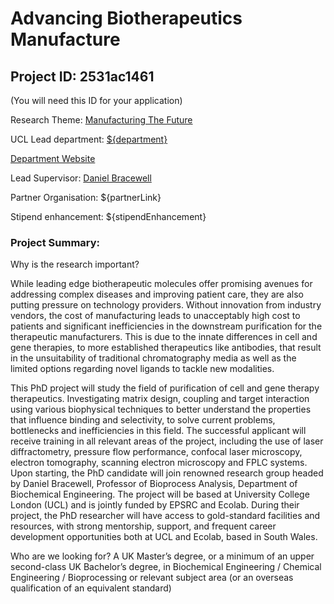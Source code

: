 # Advancing Biotherapeutics Manufacture

## Project ID: **2531ac1461**
(You will need this ID for your application)

Research Theme: [Manufacturing The Future](../themes/manufacturing-the-future.md)

UCL Lead department: [${department}](../departments/biochemical-engineering.md)

[Department Website](https://www.ucl.ac.uk/biochemical-engineering)

Lead Supervisor: [Daniel Bracewell](https://profiles.ucl.ac.uk/8738)

Partner Organisation: ${partnerLink}

Stipend enhancement: ${stipendEnhancement}

### Project Summary:

Why is the research important?

While leading edge biotherapeutic molecules offer promising avenues for addressing complex diseases and improving patient care, they are also putting pressure on technology providers. Without innovation from industry vendors, the cost of manufacturing leads to unacceptably high cost to patients and significant inefficiencies in the downstream purification for the therapeutic manufacturers. This is due to the innate differences in cell and gene therapies, to more established therapeutics like antibodies, that result in the unsuitability of traditional chromatography media as well as the limited options regarding novel ligands to tackle new modalities.  

This PhD project will study the field of purification of cell and gene therapy therapeutics.  Investigating matrix design, coupling and target interaction using various biophysical techniques to better understand the properties that influence binding and selectivity, to solve current problems, bottlenecks and inefficiencies in this field. The successful applicant will receive training in all relevant areas of the project, including the use of laser diffractometry, pressure flow performance, confocal laser microscopy, electron tomography, scanning electron microscopy and FPLC systems.  Upon starting, the PhD candidate will join renowned research group headed by Daniel Bracewell, Professor of Bioprocess Analysis, Department of Biochemical Engineering. The project will be based at University College London (UCL) and is jointly funded by EPSRC and Ecolab.  During their project, the PhD researcher will have access to gold-standard facilities and resources, with strong mentorship, support, and frequent career development opportunities both at UCL and Ecolab, based in South Wales.   

Who are we looking for?
A UK Master’s degree, or a minimum of an upper second-class UK Bachelor’s degree, in Biochemical Engineering / Chemical Engineering / Bioprocessing or relevant subject area (or an overseas qualification of an equivalent standard)
